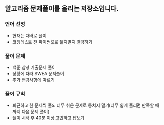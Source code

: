## 알고리즘 문제풀이를 올리는 저장소입니다.

### 언어 선정
 - 현재는 자바로 풀이
 - 코딩테스트 전 파이썬으로 풀지말지 결정하기
 

### 풀이 문제
 - 백준 삼성 기출문제 풀이
 - 상황에 따라 SWEA 문제풀이
 - 추가 변경사항에 따르기

   
### 풀이 규칙
 - 퇴근하고 한 문제씩 풀되 너무 쉬운 문제로 퉁치지 말기(너무 쉽게 풀리면 만족할 때까지 다음 문제 풀이)
 - 풀이 시작 후 40분 이상 고민하고 답보기
  
